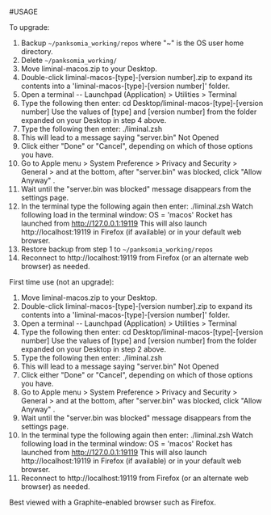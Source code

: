 #USAGE

To upgrade:

1. Backup `~/panksomia_working/repos` where "~" is the OS user home directory.
2. Delete `~/panksomia_working/`
3. Move liminal-macos.zip to your Desktop.
4. Double-click liminal-macos-[type]-[version number].zip to expand its contents into a 'liminal-macos-[type]-[version number]' folder.
5. Open a terminal -- Launchpad (Application) > Utilities > Terminal
6. Type the following then enter:
     cd Desktop/liminal-macos-[type]-[version number]
          Use the values of [type] and [version number] from the folder expanded on your Desktop in step 4 above.
7. Type the following then enter:
     ./liminal.zsh
8. This will lead to a message saying "server.bin" Not Opened
9. Click either "Done" or "Cancel", depending on which of those options you have.
10. Go to Apple menu > System Preference >  Privacy and Security > General > and at the bottom, after "server.bin" was blocked, click "Allow Anyway" .
11. Wait until the "server.bin was blocked" message disappears from the settings page.
12. In the terminal type the following again then enter:
     ./liminal.zsh
    Watch following load in the terminal window:
     OS = 'macos'
     Rocket has launched from http://127.0.0.1:19119
    This will also launch http://localhost:19119 in Firefox (if available) or in your default web browser.
13. Restore backup from step 1 to `~/panksomia_working/repos`
14. Reconnect to http://localhost:19119 from Firefox (or an alternate web browser) as needed.

First time use (not an upgrade):

1. Move liminal-macos.zip to your Desktop.
2. Double-click liminal-macos-[type]-[version number].zip to expand its contents into a 'liminal-macos-[type]-[version number]' folder.
3. Open a terminal -- Launchpad (Application) > Utilities > Terminal
4. Type the following then enter:
     cd Desktop/liminal-macos-[type]-[version number]
          Use the values of [type] and [version number] from the folder expanded on your Desktop in step 2 above.
5. Type the following then enter:
     ./liminal.zsh
6. This will lead to a message saying "server.bin" Not Opened
7. Click either "Done" or "Cancel", depending on which of those options you have.
8. Go to Apple menu > System Preference >  Privacy and Security > General > and at the bottom, after "server.bin" was blocked, click "Allow Anyway" .
9. Wait until the "server.bin was blocked" message disappears from the settings page.
10. In the terminal type the following again then enter:
     ./liminal.zsh
    Watch following load in the terminal window:
     OS = 'macos'
     Rocket has launched from http://127.0.0.1:19119
    This will also launch http://localhost:19119 in Firefox (if available) or in your default web browser.
11. Reconnect to http://localhost:19119 from Firefox (or an alternate web browser) as needed.

Best viewed with a Graphite-enabled browser such as Firefox.